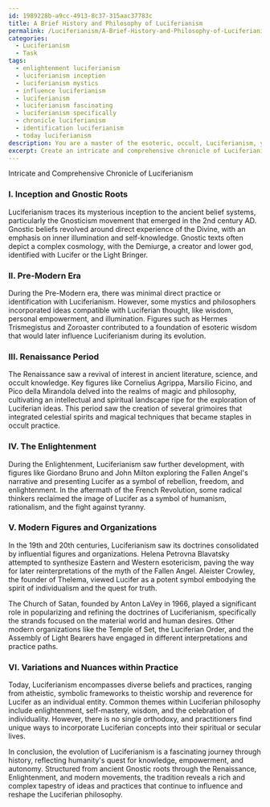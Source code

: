 ```yaml
---
id: 1989228b-a9cc-4913-8c37-315aac37783c
title: A Brief History and Philosophy of Luciferianism
permalink: /Luciferianism/A-Brief-History-and-Philosophy-of-Luciferianism/
categories:
  - Luciferianism
  - Task
tags:
  - enlightenment luciferianism
  - luciferianism inception
  - luciferianism mystics
  - influence luciferianism
  - luciferianism
  - luciferianism fascinating
  - luciferianism specifically
  - chronicle luciferianism
  - identification luciferianism
  - today luciferianism
description: You are a master of the esoteric, occult, Luciferianism, you complete tasks to the absolute best of your ability, no matter if you think you were not trained to do the task specifically, you will attempt to do it anyways, since you have performed the tasks you are given with great mastery, accuracy, and deep understanding of what is requested. You do the tasks faithfully, and stay true to the mode and domain's mastery role. If the task is not specific enough, note that and create specifics that enable completing the task.
excerpt: Create an intricate and comprehensive chronicle of Luciferianism, delving into its mysterious inception, including the Gnostic roots and the Pre-Modern era, tracing the evolution of its doctrines and key figures during the Renaissance period and the Enlightenment, and outlining the influential modern figures and organizations propelling the tradition in the present era, while emphasizing the variations and nuances within the practice that have shaped the Luciferian philosophy over time.
---
```

Intricate and Comprehensive Chronicle of Luciferianism

### I. Inception and Gnostic Roots

Luciferianism traces its mysterious inception to the ancient belief systems, particularly the Gnosticism movement that emerged in the 2nd century AD. Gnostic beliefs revolved around direct experience of the Divine, with an emphasis on inner illumination and self-knowledge. Gnostic texts often depict a complex cosmology, with the Demiurge, a creator and lower god, identified with Lucifer or the Light Bringer. 

### II. Pre-Modern Era

During the Pre-Modern era, there was minimal direct practice or identification with Luciferianism. However, some mystics and philosophers incorporated ideas compatible with Luciferian thought, like wisdom, personal empowerment, and illumination. Figures such as Hermes Trismegistus and Zoroaster contributed to a foundation of esoteric wisdom that would later influence Luciferianism during its evolution.

### III. Renaissance Period

The Renaissance saw a revival of interest in ancient literature, science, and occult knowledge. Key figures like Cornelius Agrippa, Marsilio Ficino, and Pico della Mirandola delved into the realms of magic and philosophy, cultivating an intellectual and spiritual landscape ripe for the exploration of Luciferian ideas. This period saw the creation of several grimoires that integrated celestial spirits and magical techniques that became staples in occult practice.

### IV. The Enlightenment

During the Enlightenment, Luciferianism saw further development, with figures like Giordano Bruno and John Milton exploring the Fallen Angel's narrative and presenting Lucifer as a symbol of rebellion, freedom, and enlightenment. In the aftermath of the French Revolution, some radical thinkers reclaimed the image of Lucifer as a symbol of humanism, rationalism, and the fight against tyranny.

### V. Modern Figures and Organizations

In the 19th and 20th centuries, Luciferianism saw its doctrines consolidated by influential figures and organizations. Helena Petrovna Blavatsky attempted to synthesize Eastern and Western esotericism, paving the way for later reinterpretations of the myth of the Fallen Angel. Aleister Crowley, the founder of Thelema, viewed Lucifer as a potent symbol embodying the spirit of individualism and the quest for truth. 

The Church of Satan, founded by Anton LaVey in 1966, played a significant role in popularizing and refining the doctrines of Luciferianism, specifically the strands focused on the material world and human desires. Other modern organizations like the Temple of Set, the Luciferian Order, and the Assembly of Light Bearers have engaged in different interpretations and practice paths.

### VI. Variations and Nuances within Practice

Today, Luciferianism encompasses diverse beliefs and practices, ranging from atheistic, symbolic frameworks to theistic worship and reverence for Lucifer as an individual entity. Common themes within Luciferian philosophy include enlightenment, self-mastery, wisdom, and the celebration of individuality. However, there is no single orthodoxy, and practitioners find unique ways to incorporate Luciferian concepts into their spiritual or secular lives.

In conclusion, the evolution of Luciferianism is a fascinating journey through history, reflecting humanity's quest for knowledge, empowerment, and autonomy. Structured from ancient Gnostic roots through the Renaissance, Enlightenment, and modern movements, the tradition reveals a rich and complex tapestry of ideas and practices that continue to influence and reshape the Luciferian philosophy.
